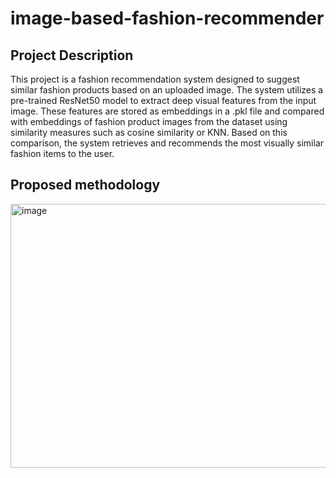 # image-based-fashion-recommender

## Project Description
This project is a fashion recommendation system designed to suggest similar fashion products based on an uploaded image. The system utilizes a pre-trained ResNet50 model to extract deep visual features from the input image. These features are stored as embeddings in a .pkl file and compared with embeddings of fashion product images from the dataset using similarity measures such as cosine similarity or KNN. Based on this comparison, the system retrieves and recommends the most visually similar fashion items to the user.

## Proposed methodology
<img width="600" height="422" alt="image" src="https://github.com/user-attachments/assets/d1d0e3f4-2152-4957-b34e-7e6303ce0e43" />

